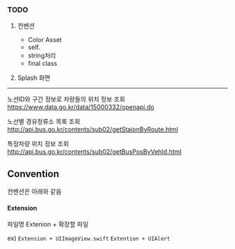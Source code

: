 ### TODO

1. 컨벤션
    - Color Asset 
    - self. 
    - string처리 
    - final class

2. Splash 화면


---


노션ID와 구간 정보로 차량들의 위치 정보 조회
https://www.data.go.kr/data/15000332/openapi.do

노선별 경유정류소 목록 조회
http://api.bus.go.kr/contents/sub02/getStaionByRoute.html

특정차량 위치 정보 조회 
http://api.bus.go.kr/contents/sub02/getBusPosByVehId.html


## Convention

컨벤션은 아래와 같음

#### Extension

파일명 
Extenion + 확장할 파일

ex)
`Extension + UIImageView.swift`
`Extention + UIAlert`
